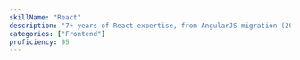 ```yaml
---
skillName: "React"
description: "7+ years of React expertise, from AngularJS migration (2017) to current headless architecture leadership. Senior-level proficiency in hooks, SSR, and enterprise-scale applications."
categories: ["Frontend"]
proficiency: 95
---
```

